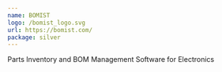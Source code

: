 ```yaml
---
name: BOMIST
logo: /bomist_logo.svg
url: https://bomist.com/
package: silver
---
```

Parts Inventory and BOM Management Software for Electronics
